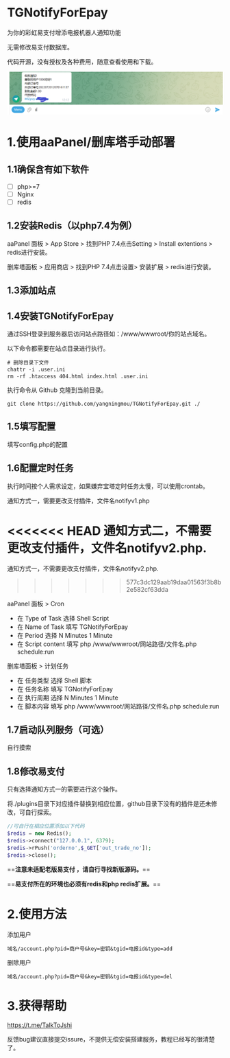 # TGNotifyForEpay
为你的彩虹易支付增添电报机器人通知功能

无需修改易支付数据库。

代码开源，没有授权及各种费用，随意查看使用和下载。

<img src="Telegram (25665) 2022_7_21 18_21_31.png" alt="Telegram (25665) 2022_7_21 18_21_31" style="zoom:75%;" />

# 1.使用aaPanel/删库塔手动部署

## 	1.1确保含有如下软件

- [ ] php>=7
- [ ] Nginx
- [ ] redis

## 	1.2安装Redis（以php7.4为例）

aaPanel 面板 > App Store > 找到PHP 7.4点击Setting > Install extentions > redis进行安装。

删库塔面板 > 应用商店 > 找到PHP 7.4点击设置> 安装扩展 > redis进行安装。

## 	1.3添加站点

## 	1.4安装TGNotifyForEpay

通过SSH登录到服务器后访问站点路径如：/www/wwwroot/你的站点域名。

以下命令都需要在站点目录进行执行。

```shell
# 删除目录下文件
chattr -i .user.ini
rm -rf .htaccess 404.html index.html .user.ini
```

执行命令从 Github 克隆到当前目录。

```shell
git clone https://github.com/yangningmou/TGNotifyForEpay.git ./
```

## 	1.5填写配置

填写config.php的配置

## 	1.6配置定时任务

执行时间按个人需求设定，如果嫌弃宝塔定时任务太慢，可以使用crontab。

通知方式一，需要更改支付插件，文件名notifyv1.php

<<<<<<< HEAD
通知方式二，不需要更改支付插件，文件名notifyv2.php.
=======
通知方式一，不需要更改支付插件，文件名notifyv2.php.
>>>>>>> 577c3dc129aab19daa01563f3b8b2e582cf63dda

aaPanel 面板 > Cron

- 在 Type of Task 选择 Shell Script
- 在 Name of Task 填写 TGNotifyForEpay
- 在 Period 选择 N Minutes 1 Minute
- 在 Script content 填写 php /www/wwwroot/网站路径/文件名.php schedule:run

删库塔面板 > 计划任务

- 在 任务类型 选择 Shell 脚本
- 在 任务名称 填写 TGNotifyForEpay
- 在 执行周期 选择 N Minutes 1 Minute
- 在 脚本内容 填写 php /www/wwwroot/网站路径/文件名.php schedule:run

## 	1.7启动队列服务（可选）

自行摸索

## 	1.8修改易支付

只有选择通知方式一的需要进行这个操作。

将./plugins目录下对应插件替换到相应位置，github目录下没有的插件是还未修改，可自行探索。

```php
//可自行在相应位置添加以下代码
$redis = new Redis();
$redis->connect("127.0.0.1", 6379);
$redis->rPush('orderno',$_GET['out_trade_no']);
$redis->close();
```

==**注意未适配老版易支付 ，请自行寻找新版源码。**==

==**易支付所在的环境也必须有redis和php redis扩展。**==

# 2.使用方法

添加用户

```php+HTML
域名/account.php?pid=商户号&key=密钥&tgid=电报id&type=add
```

删除用户

```php+HTML
域名/account.php?pid=商户号&key=密钥&tgid=电报id&type=del
```

# 3.获得帮助

https://t.me/TalkToJshi

反馈bug建议直接提交issure，不提供无偿安装搭建服务，教程已经写的很清楚了。
